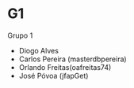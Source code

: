 # G1
Grupo 1
- Diogo Alves
- Carlos Pereira (masterdbpereira)
- Orlando Freitas(oafreitas74)
- José Póvoa (jfapGet)
